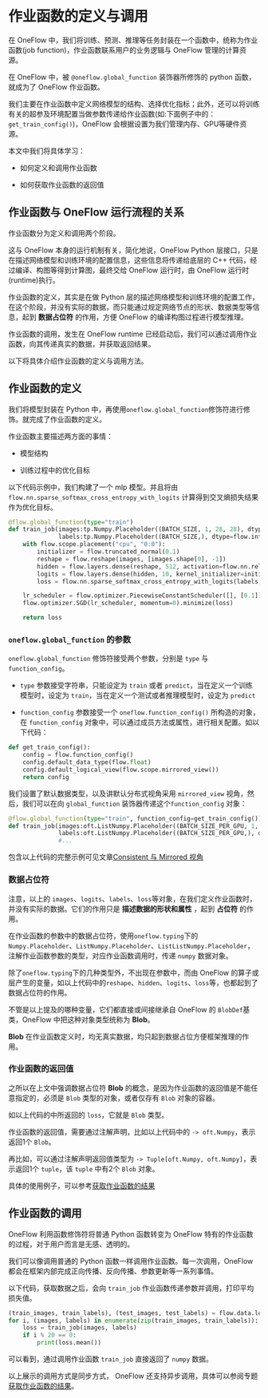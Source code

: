# 作业函数的定义与调用

在 OneFlow 中，我们将训练、预测、推理等任务封装在一个函数中，统称为作业函数(job function)，作业函数联系用户的业务逻辑与 OneFlow 管理的计算资源。

在 OneFlow 中，被 `@oneflow.global_function` 装饰器所修饰的 python 函数，就成为了 OneFlow 作业函数。

我们主要在作业函数中定义网络模型的结构、选择优化指标；此外，还可以将训练有关的超参及环境配置当做参数传递给作业函数(如:下面例子中的：`get_train_config()`)，OneFlow 会根据设置为我们管理内存、GPU等硬件资源。

本文中我们将具体学习：

* 如何定义和调用作业函数

* 如何获取作业函数的返回值

## 作业函数与 OneFlow 运行流程的关系
作业函数分为定义和调用两个阶段。

这与 OneFlow 本身的运行机制有关，简化地说，OneFlow Python 层接口，只是在描述网络模型和训练环境的配置信息，这些信息将传递给底层的 C++ 代码，经过编译、构图等得到计算图，最终交给 OneFlow 运行时，由 OneFlow 运行时(runtime)执行。

作业函数的定义，其实是在做 Python 层的描述网络模型和训练环境的配置工作，在这个阶段，并没有实际的数据，而只能通过规定网络节点的形状、数据类型等信息，起到 **数据占位符** 的作用，方便 OneFlow 的编译构图过程进行模型推理。

作业函数的调用，发生在 OneFlow runtime 已经启动后，我们可以通过调用作业函数，向其传递真实的数据，并获取返回结果。

以下将具体介绍作业函数的定义与调用方法。

## 作业函数的定义
我们将模型封装在 Python 中，再使用`oneflow.global_function`修饰符进行修饰。就完成了作业函数的定义。

作业函数主要描述两方面的事情：

* 模型结构

* 训练过程中的优化目标

以下代码示例中，我们构建了一个 mlp 模型。并且将由 `flow.nn.sparse_softmax_cross_entropy_with_logits` 计算得到交叉熵损失结果作为优化目标。

```python
@flow.global_function(type="train")
def train_job(images:tp.Numpy.Placeholder((BATCH_SIZE, 1, 28, 28), dtype=flow.float),
              labels:tp.Numpy.Placeholder((BATCH_SIZE,), dtype=flow.int32)) -> tp.Numpy:
    with flow.scope.placement("cpu", "0:0"):
        initializer = flow.truncated_normal(0.1)
        reshape = flow.reshape(images, [images.shape[0], -1])
        hidden = flow.layers.dense(reshape, 512, activation=flow.nn.relu, kernel_initializer=initializer, name="dense1")
        logits = flow.layers.dense(hidden, 10, kernel_initializer=initializer, name="dense2")
        loss = flow.nn.sparse_softmax_cross_entropy_with_logits(labels, logits)

    lr_scheduler = flow.optimizer.PiecewiseConstantScheduler([], [0.1])
    flow.optimizer.SGD(lr_scheduler, momentum=0).minimize(loss)

    return loss
```

### `oneflow.global_function` 的参数
`oneflow.global_function` 修饰符接受两个参数，分别是 `type` 与 `function_config`。

* `type` 参数接受字符串，只能设定为 `train` 或者 `predict`，当在定义一个训练模型时，设定为 `train`，当在定义一个测试或者推理模型时，设定为 `predict`

* `function_config` 参数接受一个 `oneflow.function_config()` 所构造的对象，在 `function_config` 对象中，可以通过成员方法或属性，进行相关配置。如以下代码：
```python
def get_train_config():
    config = flow.function_config()
    config.default_data_type(flow.float)
    config.default_logical_view(flow.scope.mirrored_view())
    return config
```
我们设置了默认数据类型，以及讲默认分布式视角采用 `mirrored_view` 视角，然后，我们可以在向 `global_function` 装饰器传递这个`function_config` 对象：
```python
@flow.global_function(type="train", function_config=get_train_config())
def train_job(images:oft.ListNumpy.Placeholder((BATCH_SIZE_PER_GPU, 1, 28, 28), dtype=flow.float),
              labels:oft.ListNumpy.Placeholder((BATCH_SIZE_PER_GPU,), dtype=flow.int32)) -> oft.ListNumpy: 
              #...
```
包含以上代码的完整示例可见文章[Consistent 与 Mirrored 视角](consistent_mirrored.md)

### 数据占位符
注意，以上的 `images`、`logits`、`labels`、`loss`等对象，在我们定义作业函数时，并没有实际的数据。它们的作用只是 **描述数据的形状和属性** ，起到 **占位符** 的作用。

在作业函数的参数中的数据占位符，使用`oneflow.typing`下的`Numpy.Placeholder`、`ListNumpy.Placeholder`、`ListListNumpy.Placeholder`，注解作业函数参数的类型，对应作业函数调用时，传递 `numpy` 数据对象。

除了`oneflow.typing`下的几种类型外，不出现在参数中，而由 OneFlow 的算子或层产生的变量，如以上代码中的`reshape`、`hidden`、`logits`、`loss`等，也都起到了数据占位符的作用。

不管是以上提及的哪种变量，它们都直接或间接继承自 OneFlow 的 `BlobDef`基类，OneFlow 中把这种对象类型统称为 **Blob**。

**Blob** 在作业函数定义时，均无真实数据，均只起到数据占位方便框架推理的作用。

### 作业函数的返回值
之所以在上文中强调数据占位符 **Blob** 的概念，是因为作业函数的返回值是不能任意指定的，必须是 `Blob` 类型的对象，或者仅存有 `Blob` 对象的容器。

如以上代码的中所返回的 `loss`，它就是 `Blob` 类型。

作业函数的返回值，需要通过注解声明，比如以上代码中的
`-> oft.Numpy`，表示返回1个 `Blob`。

再比如，可以通过注解声明返回值类型为 `-> Tuple[oft.Numpy, oft.Numpy]`，表示返回1个 `tuple`，该 `tuple` 中有2个 `Blob` 对象。

具体的使用例子，可以参考[获取作业函数的结果](../basics_topics/async_get.md)

## 作业函数的调用
OneFlow 利用函数修饰符将普通 Python 函数转变为 OneFlow 特有的作业函数的过程，对于用户而言是无感、透明的。

我们可以像调用普通的 Python 函数一样调用作业函数。每一次调用，OneFlow 都会在框架内部完成正向传播、反向传播、参数更新等一系列事情。

以下代码，获取数据之后，会向 `train_job` 作业函数传递参数并调用，打印平均损失值。

```python
(train_images, train_labels), (test_images, test_labels) = flow.data.load_mnist(BATCH_SIZE)
for i, (images, labels) in enumerate(zip(train_images, train_labels)):
    loss = train_job(images, labels)
    if i % 20 == 0:
        print(loss.mean())
```

可以看到，通过调用作业函数 `train_job` 直接返回了 `numpy` 数据。

以上展示的调用方式是同步方式， OneFlow 还支持异步调用，具体可以参阅专题[获取作业函数的结果](../basics_topics/async_get.md)。

